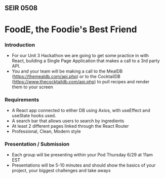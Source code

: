 ## SEIR 0508

# FoodE, the Foodie's Best Friend

### Introduction

- For our Unit 3 Hackathon we are going to get some practice in with React, building a Single Page Application that makes a call to a 3rd party API.
- You and your team will be making a call to the MealDB (https://themealdb.com/api.php) or to the CocktailDB (https://www.thecocktaildb.com/api.php) to pull recipes and render them to your screen
  

### Requirements

- A React app connected to either DB using Axios, with useEffect and useState hooks used.
- A search bar that allows users to search by ingredients
- At least 2 different pages linked through the React Router
- Professional, Clean, Modern style


### Presentation / Submission

- Each group will be presenting within your Pod Thursday 6/29 at 11am EST
- Presentations will be 5-10 minutes and should show the basics of your project, your biggest challenges and take aways
